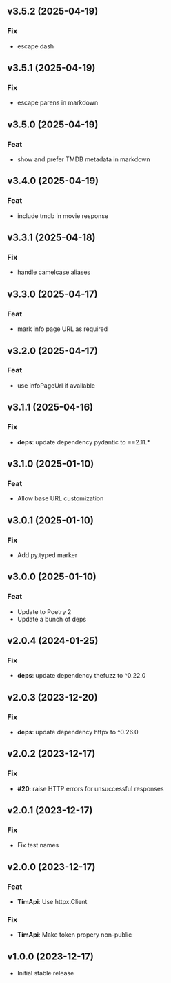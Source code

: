 ## v3.5.2 (2025-04-19)

### Fix

- escape dash

## v3.5.1 (2025-04-19)

### Fix

- escape parens in markdown

## v3.5.0 (2025-04-19)

### Feat

- show and prefer TMDB metadata in markdown

## v3.4.0 (2025-04-19)

### Feat

- include tmdb in movie response

## v3.3.1 (2025-04-18)

### Fix

- handle camelcase aliases

## v3.3.0 (2025-04-17)

### Feat

- mark info page URL as required

## v3.2.0 (2025-04-17)

### Feat

- use infoPageUrl if available

## v3.1.1 (2025-04-16)

### Fix

- **deps**: update dependency pydantic to ==2.11.*

## v3.1.0 (2025-01-10)

### Feat

- Allow base URL customization

## v3.0.1 (2025-01-10)

### Fix

- Add py.typed marker

## v3.0.0 (2025-01-10)

### Feat

- Update to Poetry 2
- Update a bunch of deps

## v2.0.4 (2024-01-25)

### Fix

- **deps**: update dependency thefuzz to ^0.22.0

## v2.0.3 (2023-12-20)

### Fix

- **deps**: update dependency httpx to ^0.26.0

## v2.0.2 (2023-12-17)

### Fix

- **#20**: raise HTTP errors for unsuccessful responses

## v2.0.1 (2023-12-17)

### Fix

- Fix test names

## v2.0.0 (2023-12-17)

### Feat

- **TimApi**: Use httpx.Client

### Fix

- **TimApi**: Make token propery non-public

## v1.0.0 (2023-12-17)

- Initial stable release
